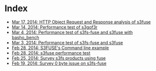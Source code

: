 Index
=====
- [Mar 17, 2014: HTTP Object Request and Response analysis  of s3fuse]( https://github.com/leo-project/notes/tree/master/leofs_clients/survey/s3fuse/20140317)
- [Mar 14, 2014: Performance test of s3gof3r](https://github.com/leo-project/notes/tree/master/leofs_clients/survey/s3gof3r/20140314)
- [Mar 4, 2014: Performance test of s3fs-fuse and s3fuse with basho_bench](https://github.com/leo-project/notes/tree/master/leofs_clients/survey/fuse/20140304)
- [Mar 3, 2014: Performance test of s3fs-fuse and s3fuse](https://github.com/leo-project/notes/tree/master/leofs_clients/survey/fuse/20140303)
- [Feb 28, 2014: S3FUSE's Command line example](https://github.com/leo-project/notes/blob/master/leofs_clients/survey/s3fuse/README.md)
- [Feb 28, 2014: s3fuse performance test](https://github.com/leo-project/notes/tree/master/leofs_clients/survey/s3fuse/20140228/README.md)
- [Feb 25, 2014: Survey s3fs products using fuse](https://github.com/leo-project/notes/tree/master/leofs_clients/survey/fuse/20140225/README.md)
- [Feb 19, 2014: Survey 0 byte issue on s3fs-fuse](https://github.com/leo-project/notes/tree/master/leofs_clients/survey/s3fs-fuse/20140219)
